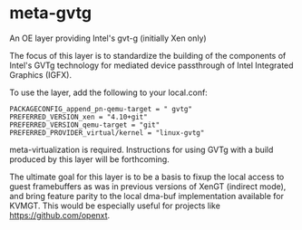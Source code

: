 # meta-gvtg
An OE layer providing Intel's gvt-g (initially Xen only)

The focus of this layer is to standardize the building of the components of Intel's GVTg technology for mediated device passthrough of Intel Integrated Graphics (IGFX).

To use the layer, add the following to your local.conf:

```
PACKAGECONFIG_append_pn-qemu-target = " gvtg"
PREFERRED_VERSION_xen = "4.10+git"
PREFERRED_VERSION_qemu-target = "git"
PREFERRED_PROVIDER_virtual/kernel = "linux-gvtg"
```

meta-virtualization is required. Instructions for using GVTg with a build produced by this layer will be forthcoming.

The ultimate goal for this layer is to be a basis to fixup the local access to guest framebuffers as was in previous versions of XenGT (indirect mode), and bring feature parity to the local dma-buf implementation available for KVMGT. This would be especially useful for projects like https://github.com/openxt.
